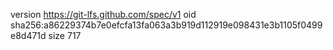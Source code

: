 version https://git-lfs.github.com/spec/v1
oid sha256:a86229374b7e0efcfa13fa063a3b919d112919e098431e3b1105f0499e8d471d
size 717
